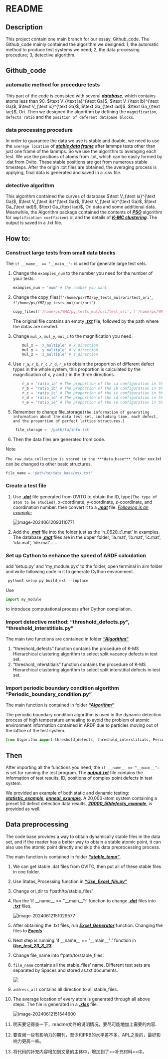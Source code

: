 # README

## Description

This project contain one main branch for our essay, Github_code. The Github_code mainly contained the algorithm we designed: 1, the automatic method to produce test systems we need; 2, the data processing procedure; 3, detective algorithm. 

## Github_code

### automatic method for procedure tests

This part of the code is consisted with several ***<u>database</u>***, which contains atoms less than 90. $\text V_{\text ia}^{\text Ga}$, $\text V_{\text ib}^{\text Ga}$, $\text V_{\text ic}^{\text Ga}$, $\text Ga_{\text iad}$, $\text Ga_{\text iae}$, Ori. Then we designed the algorithm by defining the `magnification`, `defects ratio` and the `position of deferent database blocks`.

### data processing procedure

In order to guarantee the data we use is stable and doable, we need to use the `average location` of ***<u>stable data frame</u>*** after lammps tests other than just one frame of the lammps. So we use the algorithm to averaging each test. We use the positions of atoms from .txt, which can be easily formed by .dat from Ovito. These stable positions are got from numerous stable timesteps. After the origin .txt files are obtained, the averaging process is applying, final data is generated and saved in a .csv file.

### detective algorithm

This algorithm contained the curves of database $\text V_{\text ia}^{\text Ga}$, $\text V_{\text ib}^{\text Ga}$, $\text V_{\text ic}^{\text Ga}$, $\text Ga_{\text iad}$, $\text Ga_{\text iae}$, Ori data and some additional data. Meanwhile, the Algorithm package contained the contents of ***<u>PSO</u>*** algorithm for `amplification coefficient` $\alpha$, and the details of ***<u>K-MC  clustering</u>***. The output is saved in a .txt file.

## How to:

### Construct large tests from small data blocks

The `if __name__ == "__main__":` is used for generate large test sets.

1. Change the `examples_num` to the number you need for the number of your tests.

   ```python
   examples_num = 'num' # the number you want
   ```

2. Change the copy_files(`f'/home/ps/YMZ/py_tests_mul/ori/test_ori'`, `f'/home/ps/YMZ/py_tests_mul/ori/ori'`)

   ```python
   copy_files(f'/home/ps/YMZ/py_tests_mul/ori/test_ori', f'/home/ps/YMZ/py_tests_mul/ori/ori')
   ```

   The original file contains an empty <u>***.txt***</u> file, followed by the path where the datas are created.

3. Change `mul_x`, `mul_y`, `mul_z` to the  magnification you need.

   ```python
       mul_x = 'x_multiple' # x_direction 
       mul_y = 'y_multiple' # y_direction 
       mul_z = 'z_multiple' # z_direction
   ```

   

4. Use `r_a`, `r_b`, `r_c` ,`r_d`, `r_e` to obtain the proportion of different defect types in the whole system, this proportion is calculated by the magnification of x, y and z in the three directions.

   ```python
       r_a = 'ratio_ia' # The proportion of the ia configuration in the magnification
       r_b = 'ratio_ib' # The proportion of the ib configuration in the magnification
       r_c = 'ratio_ic' # The proportion of the ic configuration in the magnification
       r_d = 'ratio_id' # The proportion of the id configuration in the magnification
       r_e = 'ratio_ie' # The proportion of the ie configuration in the magnification
   ```

5. Remember to change file_storage`(the information of generating information about the data test set, including time, each defect, and the proportion of perfect lattice structures.)`

   ```python
    file_storage = '/path/to/info.txt'
   ```

6. Then the data files are generated from code.

> [!NOTE]
>
> `The raw data collection is stored in the ***data_base*** folder` xxx.txt can be changed to other basic structures.
>
> ```python
> file_name = 'path/to/data_base/xxx.txt'
> ```

### Create a test file

1. Use ***<u>.dat</u>*** file generated from OVITO to obtain the ID, type`(The type of atom to be studied)`, x-coordinate, y-coordinate, z-coordinate, and coordination number. then convert it to a ***<u>.mat</u>*** file. *<u>Following is an example:</u>*

   ![image-20240612093110771](https://s2.loli.net/2024/06/12/JqnYKzc5eAHpy6r.png)

2. Add the ***<u>.mat</u>*** file into the folder just as the ‘n_0620_t1.mat’ in examples. The database <u>***.mat***</u> files are in the upper folder, ‘ia.mat’, ‘ib.mat’, ‘ic.mat’, ‘ida.mat’, ‘ide.mat’……

### Set up Cython  to enhance the speed of ARDF calculation

add ‘setup.py’ and ‘my_module.pyx’ to the folder, open terminal in aim folder and write following code in it to generate Cython environment.

```python
 python3 setup.py build_ext --inplace
```

Use 

```python
import my_module
```

to introduce computational process after Cython compilation.

### Import detective method: “threshold_defects.py”, “threshold_interstitials.py”

The main two functions are contained in folder <u>***“Algorithm”***</u>

1. “threshold_defects” function contains the procedure of K-MS Hierarchical clustering algorithm to select split vacancy defects in test set.
2. “threshold_interstitials” function contains the procedure of K-MS Hierarchical clustering algorithm to select split interstitial defects in test set.

### Import periodic boundary condition algorithm “Periodic_boundary_condition.py”

The main function is contained in folder <u>***“Algorithm”***</u>

The periodic boundary condition algorithm is used in the dynamic detection process of high temperature annealing to avoid the problem of atomic environment information contained in ARDF due to particles moving out of the lattice of the test system.

```python
from Algorithm import threshold_defects, threshold_interstitials, Periodic_boundary_condition
```

## Then

After importing all the functions you need, the `if __name__ == "__main__":` is set for running the test program. The <u>***output.txt***</u> file contains the information of test results, ID, positions of complex point defects in test system.

We provided an example of both static and dynamic testing: <u>***statistic_example***</u>, <u>***anneal_example***</u>.  A 20,000-atom system containing a preset 50 defect detection data results, <u>***20000_50defects_example***</u>, is provided as well.

## Data preprocessing

The code base provides a way to obtain dynamically stable files in the data set, and if the reader has a better way to obtain a stable atomic point, it can also use the atomic point directly and skip the data preprocessing process.

The main function is contained in folder <u>***“stable_temp”***</u>.

1. We can get stable .dat files from OVITO, then put all of these stable files in one folder.

2. Use Statas_Processing function in <u>***“Use_Excel_file.py”***</u>

3. Change ori_dir to f‘path/to/stable_files’.

4. Run the ‘if \_\_name__ == "\_\_main__":’ function to change <u>***.dat***</u> files into <u>***.txt***</u> files.

   ![image-20240612151029577](https://s2.loli.net/2024/06/12/YaCVhOyRwPFE3Wi.png)

5. After obtaining the .txt files, run <u>***Excel_Generator***</u> function. Changing the files to <u>***Excels***</u>

6. Next step is running ‘if \_\_name__ == "\_\_main__":’ function in <u>***Use_test_23_3_23***</u>

7. Change file_name into  f‘path/to/stable_files’.

8. `file_name` contains all the stable_files’ name. Different test sets are separated by Spaces and stored as.txt documents.

   ![](https://s2.loli.net/2024/06/12/YWMUlswCbOoLk9u.png)

9. `address_all` contains all direction to all stable_files.

10. The average location of every atom is generated through all above  steps. The file is generated in a <u>***.xlsx***</u> file.

    ![image-20240612151544600](https://s2.loli.net/2024/06/12/pPLYJXtiMwmcoTz.png)

1. 明天要记得查一下，readme文件的说明情况，要尽可能地加上需要的内容.
2. 要查阅一些有影响力的期刊，至少和PRB的水平差不多。APL之类的，最好影响力更高一些。
3. 将代码的补充内容增加到文章的主体中，增加到了==补充材料==中。

